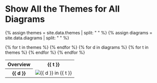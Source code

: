# Show All the Themes for All Diagrams

{% assign themes = site.data.themes | split: " " %}
{% assign diagrams = site.data.diagrams | split: " " %}

<table>
    <tr>
        <th>Overview</th>
{% for t in themes %}
        <th>{{ t }}</th>
{% endfor %}
    </tr>
{% for d in diagrams %}
    <tr>
        <th>{{ d }}</th>
{% for t in themes %}
        <td>
            <img src="../gallery/img/{{ d }}-{{ t }}.svg" alt="{{ d }} in {{ t }}" />
        </td>
{% endfor %}
    </tr>
{% endfor %}
</table>
